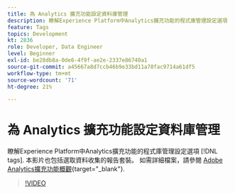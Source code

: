 ```yaml
---
title: 為 Analytics 擴充功能設定資料庫管理
description: 瞭解Experience Platform中Analytics擴充功能的程式庫管理設定選項 [!DNL tags]. 本影片也包括選取資料收集的報告套裝。
feature: Tags
topics: Development
kt: 2836
role: Developer, Data Engineer
level: Beginner
exl-id: be28db8a-0de6-4f9f-ae2e-2337e86740a1
source-git-commit: a45667a8d7ccb46b9e33bd11a78fac9714a61df5
workflow-type: tm+mt
source-wordcount: '71'
ht-degree: 21%

---
```


# 為 Analytics 擴充功能設定資料庫管理

瞭解Experience Platform中Analytics擴充功能的程式庫管理設定選項 [!DNL tags]. 本影片也包括選取資料收集的報告套裝。  如需詳細檔案，請參閱 [Adobe Analytics擴充功能概觀](https://experienceleague.adobe.com/docs/experience-platform/tags/extensions/client/analytics/overview.html?lang=zh-Hant){target="_blank"}.

>[!VIDEO](https://video.tv.adobe.com/v/27092/?quality=12&learn=on)

